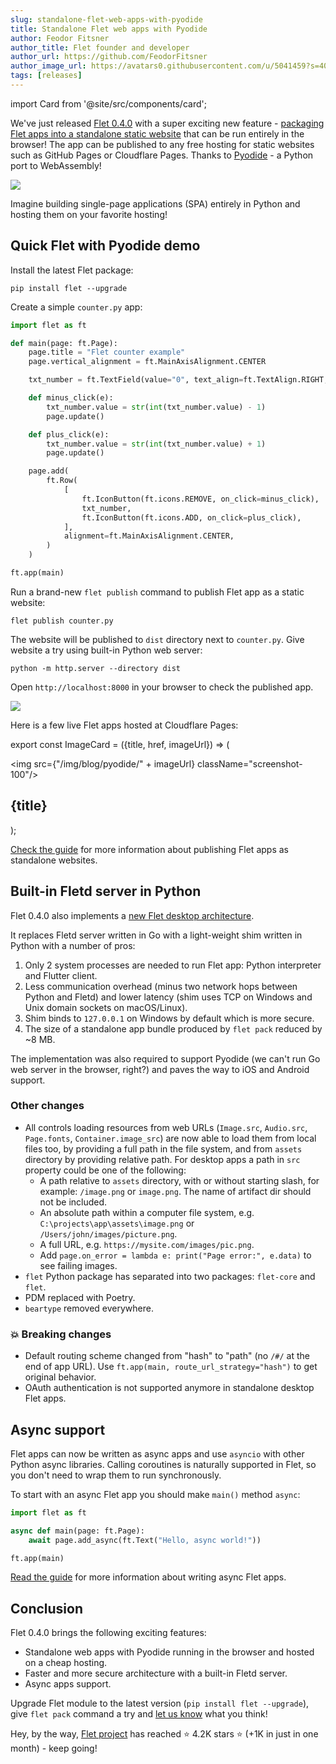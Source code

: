 ```yaml
---
slug: standalone-flet-web-apps-with-pyodide
title: Standalone Flet web apps with Pyodide
author: Feodor Fitsner
author_title: Flet founder and developer
author_url: https://github.com/FeodorFitsner
author_image_url: https://avatars0.githubusercontent.com/u/5041459?s=400&v=4
tags: [releases]
---
```


import Card from '@site/src/components/card';

We've just released [Flet 0.4.0](https://pypi.org/project/flet/) with a super exciting new feature - [packaging Flet apps into a standalone static website](/docs/guides/python/publishing-static-website) that can be run entirely in the browser! The app can be published to any free hosting for static websites such as GitHub Pages or Cloudflare Pages. Thanks to [Pyodide](https://pyodide.org/en/stable/) - a Python port to WebAssembly!

<img src="/img/blog/pyodide/pyodide-logo.png" className="screenshot-50" />

Imagine building single-page applications (SPA) entirely in Python and hosting them on your favorite hosting!

## Quick Flet with Pyodide demo

Install the latest Flet package:

```
pip install flet --upgrade
```

Create a simple `counter.py` app:

```python title="counter.py"
import flet as ft

def main(page: ft.Page):
    page.title = "Flet counter example"
    page.vertical_alignment = ft.MainAxisAlignment.CENTER

    txt_number = ft.TextField(value="0", text_align=ft.TextAlign.RIGHT, width=100)

    def minus_click(e):
        txt_number.value = str(int(txt_number.value) - 1)
        page.update()

    def plus_click(e):
        txt_number.value = str(int(txt_number.value) + 1)
        page.update()

    page.add(
        ft.Row(
            [
                ft.IconButton(ft.icons.REMOVE, on_click=minus_click),
                txt_number,
                ft.IconButton(ft.icons.ADD, on_click=plus_click),
            ],
            alignment=ft.MainAxisAlignment.CENTER,
        )
    )

ft.app(main)
```

Run a brand-new `flet publish` command to publish Flet app as a static website:

```
flet publish counter.py
```

The website will be published to `dist` directory next to `counter.py`.
Give website a try using built-in Python web server:

```
python -m http.server --directory dist
```

Open `http://localhost:8000` in your browser to check the published app.

<img src="/img/docs/getting-started/flet-counter-safari.png" className="screenshot-50" />

Here is a few live Flet apps hosted at Cloudflare Pages:

export const ImageCard = ({title, href, imageUrl}) => (
    <div className="col col--4 margin-bottom--lg">
      <Card href={href}>
        <img src={"/img/blog/pyodide/" + imageUrl} className="screenshot-100"/>
        <h2>{title}</h2>
      </Card>
    </div>
);

<div className="margin-top--lg">
  <section className="row">
    <ImageCard title="To-Do" href="https://flet-todo.pages.dev" imageUrl="todo-screenshot.png" />
    <ImageCard title="Icons browser" href="https://flet-icons-browser.pages.dev" imageUrl="icons-browser-screenshot.png" />
    <ImageCard title="Calc" href="https://flet-calc.pages.dev" imageUrl="calc-screenshot.png" />
    <ImageCard title="Solitaire" href="https://flet-solitaire.pages.dev" imageUrl="solitaire-screenshot.png" />
    <ImageCard title="Trolli" href="https://flet-boards.pages.dev" imageUrl="trolli-screenshot.png" />
  </section>
</div>

[Check the guide](/docs/guides/python/publishing-static-website) for more information about publishing Flet apps as standalone websites.

## Built-in Fletd server in Python

Flet 0.4.0 also implements a [new Flet desktop architecture](https://flet.dev/blog/flet-mobile-update#flet-new-desktop-architecture).

It replaces Fletd server written in Go with a light-weight shim written in Python with a number of pros:

1. Only 2 system processes are needed to run Flet app: Python interpreter and Flutter client.
2. Less communication overhead (minus two network hops between Python and Fletd) and lower latency (shim uses TCP on Windows and Unix domain sockets on macOS/Linux).
3. Shim binds to `127.0.0.1` on Windows by default which is more secure.
4. The size of a standalone app bundle produced by `flet pack` reduced by ~8 MB.

The implementation was also required to support Pyodide (we can't run Go web server in the browser, right?) and paves the way to iOS and Android support.

### Other changes

* All controls loading resources from web URLs (`Image.src`, `Audio.src`, `Page.fonts`, `Container.image_src`) are now able to load them from local files too, by providing a full path in the file system, and from `assets` directory by providing relative path. For desktop apps a path in `src` property could be one of the following:
  * A path relative to `assets` directory, with or without starting slash, for example: `/image.png` or `image.png`. The name of artifact dir should not be included.
  * An absolute path within a computer file system, e.g. `C:\projects\app\assets\image.png` or `/Users/john/images/picture.png`.
  * A full URL, e.g. `https://mysite.com/images/pic.png`.
  * Add `page.on_error = lambda e: print("Page error:", e.data)` to see failing images.
* `flet` Python package has separated into two packages: `flet-core` and `flet`.
* PDM replaced with Poetry.
* `beartype` removed everywhere.

### 💥 Breaking changes

* Default routing scheme changed from "hash" to "path" (no `/#/` at the end of app URL). Use `ft.app(main, route_url_strategy="hash")` to get original behavior.
* OAuth authentication is not supported anymore in standalone desktop Flet apps.

## Async support

Flet apps can now be written as async apps and use `asyncio` with other Python async libraries. Calling coroutines is naturally supported in Flet, so you don't need to wrap them to run synchronously.

To start with an async Flet app you should make `main()` method `async`:

```python
import flet as ft

async def main(page: ft.Page):
    await page.add_async(ft.Text("Hello, async world!"))

ft.app(main)
```

[Read the guide](/docs/guides/python/async-apps) for more information about writing async Flet apps.

## Conclusion

Flet 0.4.0 brings the following exciting features:

- Standalone web apps with Pyodide running in the browser and hosted on a cheap hosting.
- Faster and more secure architecture with a built-in Fletd server.
- Async apps support.

Upgrade Flet module to the latest version (`pip install flet --upgrade`), give `flet pack` command a try and [let us know](https://discord.gg/dzWXP8SHG8) what you think!

Hey, by the way, [Flet project](https://github.com/flet-dev/flet) has reached ⭐️ 4.2K stars ⭐️ (+1K in just in one month) - keep going! 